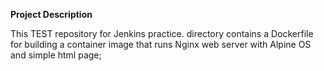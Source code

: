 **Project Description**    
  
This TEST repository for Jenkins practice. directory contains a Dockerfile for building a container image that runs Nginx web server with Alpine OS and simple html page;  
